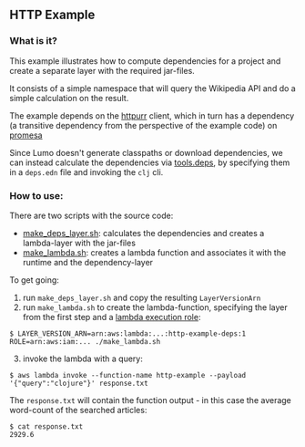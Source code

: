 ## HTTP Example

### What is it?

This example illustrates how to compute dependencies for a project and create a separate layer with the required jar-files.

It consists of a simple namespace that will query the Wikipedia API and do a simple calculation on the result.

The example depends on the [httpurr](https://github.com/funcool/httpurr) client, which in turn has a dependency 
(a transitive dependency from the perspective of the example code) on [promesa](https://docs.aws.amazon.com/lambda/latest/dg/lambda-intro-execution-role.html)

Since Lumo doesn't generate classpaths or download dependencies, 
we can instead calculate the dependencies via [tools.deps](https://clojure.org/guides/deps_and_cli), by specifying them in a 
`deps.edn` file and invoking the `clj` cli.

### How to use:

There are two scripts with the source code:
- [make_deps_layer.sh](make_deps_layer.sh): calculates the dependencies and creates a lambda-layer with the jar-files
- [make_lambda.sh](make_lambda.sh): creates a lambda function and associates it with the runtime and the dependency-layer

To get going:
1. run `make_deps_layer.sh` and copy the resulting `LayerVersionArn`
2. run `make_lambda.sh` to create the lambda-function, specifying the layer from the first step 
and a [lambda execution role](https://docs.aws.amazon.com/lambda/latest/dg/lambda-intro-execution-role.html):

```
$ LAYER_VERSION_ARN=arn:aws:lambda:...:http-example-deps:1 ROLE=arn:aws:iam:... ./make_lambda.sh
```

3. invoke the lambda with a query:

```
$ aws lambda invoke --function-name http-example --payload '{"query":"clojure"}' response.txt
```

The `response.txt` will contain the function output - in this case the average word-count of the searched articles:

```
$ cat response.txt
2929.6
```
